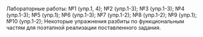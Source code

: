 Лабораторные работы:
№1 (упр.1, 4);
№2 (упр.1-3);
№3 (упр.1-3);
№4 (упр.1-3);
№5 (упр.1);
№6 (упр.1-3);
№7 (упр.1-2);
№8 (упр.1-2);
№9 (упр.1);
№10 (упр.1-2);
Некоторые упражнения разбиты по функциональным частям для поэтапной реализации поставленного задания.
